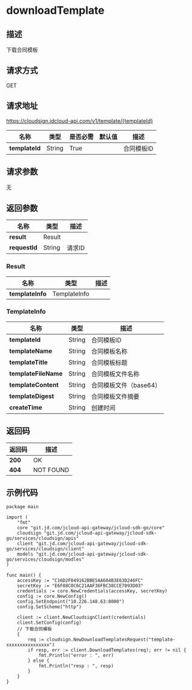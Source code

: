 # downloadTemplate


## 描述
下载合同模板

## 请求方式
GET

## 请求地址
https://cloudsign.jdcloud-api.com/v1/template/{templateId}

| 名称           | 类型   | 是否必需 | 默认值 | 描述       |
| -------------- | ------ | -------- | ------ | ---------- |
| **templateId** | String | True     |        | 合同模板ID |

## 请求参数
无


## 返回参数
| 名称          | 类型              | 描述   |
| ------------- | ----------------- | ------ |
| **result**    | Result|        |
| **requestId** | String            | 请求ID |

### <div id="result">Result</div>
| 名称             | 类型                          | 描述 |
| ---------------- | ----------------------------- | ---- |
| **templateInfo** | TemplateInfo |      |
### <div id="templateinfo">TemplateInfo</div>
| 名称                 | 类型   | 描述                   |
| -------------------- | ------ | ---------------------- |
| **templateId**       | String | 合同模板ID             |
| **templateName**     | String | 合同模板名称           |
| **templateTitle**    | String | 合同模板标题           |
| **templateFileName** | String | 合同模板文件名称       |
| **templateContent**  | String | 合同模板文件（base64） |
| **templateDigest**   | String | 合同模板文件摘要       |
| **createTime**       | String | 创建时间               |

## 返回码
| 返回码  | 描述      |
| ------- | --------- |
| **200** | OK        |
| **404** | NOT FOUND |

## 示例代码

```
package main

import (
	"fmt"
	core "git.jd.com/jcloud-api-gateway/jcloud-sdk-go/core"
	cloudsign "git.jd.com/jcloud-api-gateway/jcloud-sdk-go/services/cloudsign/apis"
	client "git.jd.com/jcloud-api-gateway/jcloud-sdk-go/services/cloudsign/client"
	models "git.jd.com/jcloud-api-gateway/jcloud-sdk-go/services/cloudsign/modles"
)
	
func main() {
	accessKey := "C16D2F049162BBE5AA604B3E63D246FC"
	secretKey := "E6F88C0C6C21AAF36FBC38CCE7093D03"
	credentials := core.NewCredentials(accessKey, secretKey)
	config := core.NewConfig()
	config.SetEndpoint("10.226.148.63:8000")
	config.SetScheme("http")

	client := client.NewCloudsignClient(credentials)
	client.SetConfig(config)
	// 下载合同模板
	{
		req := cloudsign.NewDownloadTemplatesRequest("template-xxxxxxxxxxxxxxxx")
		if resp, err := client.DownloadTemplates(req); err != nil {
			fmt.Println("error : ", err)
		} else {
			fmt.Println("resp : ", resp)
		}
	}
}
```

